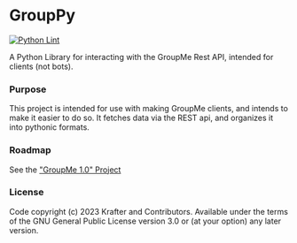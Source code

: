 # GroupPy
[![Python Lint](https://github.com/TheKrafter/GroupPy/actions/workflows/python-lint.yml/badge.svg)](https://github.com/TheKrafter/GroupPy/actions/workflows/python-lint.yml)

A Python Library for interacting with the GroupMe Rest API, intended for clients (not bots).

### Purpose
This project is intended for use with making GroupMe clients, and intends to make it easier to do so. It fetches data via the REST api, and organizes it into pythonic formats. 

### Roadmap
See the ["GroupMe 1.0" Project](https://github.com/users/TheKrafter/projects/1)

### License
Code copyright (c) 2023 Krafter and Contributors. Available under the terms of the GNU General Public License version 3.0 or (at your option) any later version.

<!--
## Helpful Documentation links:
OAuth - https://dev.groupme.com/tutorials/oauth
REST API - https://dev.groupme.com/docs/v3
How Responses are Structured - https://dev.groupme.com/docs/responses

REST3client - https://github.com/soda480/rest3client

 -->
